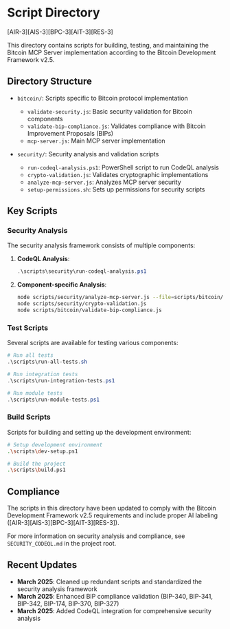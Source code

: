 # Script Directory
[AIR-3][AIS-3][BPC-3][AIT-3][RES-3]

This directory contains scripts for building, testing, and maintaining the Bitcoin MCP Server implementation according to the Bitcoin Development Framework v2.5.

## Directory Structure

- `bitcoin/`: Scripts specific to Bitcoin protocol implementation
  - `validate-security.js`: Basic security validation for Bitcoin components
  - `validate-bip-compliance.js`: Validates compliance with Bitcoin Improvement Proposals (BIPs)
  - `mcp-server.js`: Main MCP server implementation

- `security/`: Security analysis and validation scripts
  - `run-codeql-analysis.ps1`: PowerShell script to run CodeQL analysis
  - `crypto-validation.js`: Validates cryptographic implementations
  - `analyze-mcp-server.js`: Analyzes MCP server security
  - `setup-permissions.sh`: Sets up permissions for security scripts

## Key Scripts

### Security Analysis

The security analysis framework consists of multiple components:

1. **CodeQL Analysis**:
   ```powershell
   .\scripts\security\run-codeql-analysis.ps1
   ```
   
2. **Component-specific Analysis**:
   ```bash
   node scripts/security/analyze-mcp-server.js --file=scripts/bitcoin/mcp-server.js
   node scripts/security/crypto-validation.js
   node scripts/bitcoin/validate-bip-compliance.js
   ```

### Test Scripts

Several scripts are available for testing various components:

```powershell
# Run all tests
.\scripts\run-all-tests.sh

# Run integration tests
.\scripts\run-integration-tests.ps1

# Run module tests
.\scripts\run-module-tests.ps1
```

### Build Scripts

Scripts for building and setting up the development environment:

```bash
# Setup development environment
.\scripts\dev-setup.ps1

# Build the project
.\scripts\build.ps1
```

## Compliance

The scripts in this directory have been updated to comply with the Bitcoin Development Framework v2.5 requirements and include proper AI labeling ([AIR-3][AIS-3][BPC-3][AIT-3][RES-3]).

For more information on security analysis and compliance, see `SECURITY_CODEQL.md` in the project root.

## Recent Updates

- **March 2025**: Cleaned up redundant scripts and standardized the security analysis framework
- **March 2025**: Enhanced BIP compliance validation (BIP-340, BIP-341, BIP-342, BIP-174, BIP-370, BIP-327)
- **March 2025**: Added CodeQL integration for comprehensive security analysis 